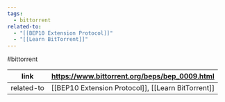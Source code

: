 ```yaml
---
tags:
  - bittorrent
related-to:
  - "[[BEP10 Extension Protocol]]"
  - "[[Learn BitTorrent]]"
---
```

#bittorrent 

| link       | https://www.bittorrent.org/beps/bep_0009.html      |
| ---------- | -------------------------------------------------- |
| related-to | [[BEP10 Extension Protocol]], [[Learn BitTorrent]] |
